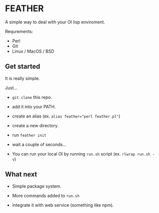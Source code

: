 
# FEATHER

A simple way to deal with your Ol lisp enviroment.

Requrements:
* Perl
* Git
* Linux / MacOS / BSD

## Get started

It is really simple. 

Just...

* `git clone` this repo.

* add it into your PATH.

* create an alias (ex. `alias feather="perl feather.pl"`)

* create a new directory.

* run `feather init`

* wait a couple of seconds...

* You can run your local Ol by running `run.sh` script (ex. `rlwrap run.sh -v`)


## What next

* Simple package system.

* More commands added to `run.sh`

* Integrate it with web service (something like npm).
